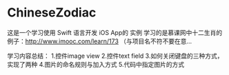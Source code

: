 # ChineseZodiac

这是一个学习使用 Swift 语言开发 iOS App的 实例
学习的是慕课网中十二生肖的例子：http://www.imooc.com/learn/173 （与项目名不符不要在意...

学习内容总结：
1.控件image view
2.控件text field
3.如何关闭键盘的三种方式，实现了两种
4.图片的命名规则与加入方式
5.代码中指定图片的方式
